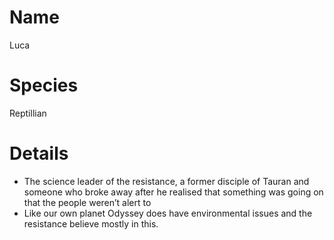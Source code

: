# Name

Luca

# Species

Reptillian

# Details

* The science leader of the resistance, a former disciple of Tauran and someone who broke away after he realised that something was going on that the people weren’t alert to
* Like our own planet Odyssey does have environmental issues and the resistance believe mostly in this. 